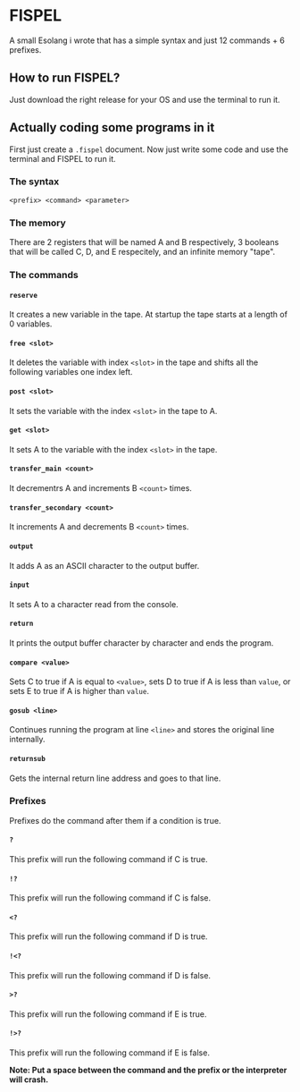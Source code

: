 # FISPEL
A small Esolang i wrote that has a simple syntax and just 12 commands + 6 prefixes.

## How to run FISPEL?
Just download the right release for your OS and use the terminal to run it.

## Actually coding some programs in it
First just create a `.fispel` document. Now just write some code and use the terminal and FISPEL to run it.

### The syntax
```
<prefix> <command> <parameter>
```

### The memory
There are 2 registers that will be named A and B respectively, 3 booleans that will be called C, D, and E respecitely, and an infinite memory "tape".

### The commands
#### `reserve`
It creates a new variable in the tape. At startup the tape starts at a length of 0 variables.

#### `free <slot>`
It deletes the variable with index `<slot>` in the tape and shifts all the following variables one index left.

#### `post <slot>`
It sets the variable with the index `<slot>` in the tape to A.

#### `get <slot>`
It sets A to the variable with the index `<slot>` in the tape.

#### `transfer_main <count>`
It decrementrs A and increments B `<count>` times.

#### `transfer_secondary <count>`
It increments A and decrements B `<count>` times.

#### `output`
It adds A as an ASCII character to the output buffer.

#### `input`
It sets A to a character read from the console.

#### `return`
It prints the output buffer character by character and ends the program.

#### `compare <value>`
Sets C to true if A is equal to `<value>`, sets D to true if A is less than `value`, or sets E to true if A is higher than `value`.

#### `gosub <line>`
Continues running the program at line `<line>` and stores the original line internally.

#### `returnsub`
Gets the internal return line address and goes to that line.

### Prefixes
Prefixes do the command after them if a condition is true.

#### `?`
This prefix will run the following command if C is true.

#### `!?`
This prefix will run the following command if C is false.

#### `<?`
This prefix will run the following command if D is true.

#### `!<?`
This prefix will run the following command if D is false.

#### `>?`
This prefix will run the following command if E is true.

#### `!>?`
This prefix will run the following command if E is false.

**Note: Put a space between the command and the prefix or the interpreter will crash.**

